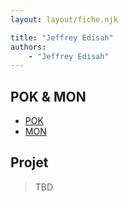 ```yaml
---
layout: layout/fiche.njk

title: "Jeffrey Edisah"
authors:
    - "Jeffrey Edisah"
---
```


## POK & MON

* [POK](./pok)
* [MON](./mon)

## Projet

> TBD

